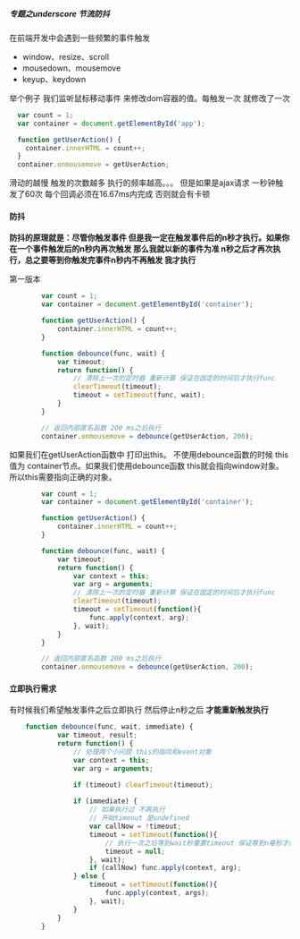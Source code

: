 ##### 专题之underscore 节流防抖

在前端开发中会遇到一些频繁的事件触发

* window、resize、scroll
* mousedown、mousemove
* keyup、keydown



举个例子 我们监听鼠标移动事件 来修改dom容器的值。每触发一次 就修改了一次

```javascript
  var count = 1;
  var container = document.getElementById('app');

  function getUserAction() {
    container.innerHTML = count++;
  }
  container.onmousemove = getUserAction;
```

滑动的越慢 触发的次数越多 执行的频率越高。。。 但是如果是ajax请求 一秒钟触发了60次  每个回调必须在16.67ms内完成 否则就会有卡顿



#### 防抖

**防抖的原理就是：尽管你触发事件 但是我一定在触发事件后的n秒才执行。如果你在一个事件触发后的n秒内再次触发 那么我就以新的事件为准 n秒之后才再次执行，总之要等到你触发完事件n秒内不再触发 我才执行**



第一版本

```javascript
		var count = 1;
		var container = document.getElementById('container');

		function getUserAction() {
			container.innerHTML = count++;
		}

		function debounce(func, wait) {
			var timeout;
			return function() {
				// 清除上一次的定时器 重新计算 保证在固定的时间后才执行func
				clearTimeout(timeout);
				timeout = setTimeout(func, wait);
			}
		}

		// 返回内部匿名函数 200 ms之后执行
		container.onmousemove = debounce(getUserAction, 200);
```

如果我们在getUserAction函数中 打印出this。 不使用debounce函数的时候 this值为 container节点。如果我们使用debounce函数 this就会指向window对象。 所以this需要指向正确的对象。

```javascript
		var count = 1;
		var container = document.getElementById('container');

		function getUserAction() {
			container.innerHTML = count++;
		}

		function debounce(func, wait) {
			var timeout;
			return function() {
                var context = this;
                var arg = arguments;
				// 清除上一次的定时器 重新计算 保证在固定的时间后才执行func
				clearTimeout(timeout);
                timeout = setTimeout(function(){
                    func.apply(context, arg);
                }, wait);
			}
		}

		// 返回内部匿名函数 200 ms之后执行
		container.onmousemove = debounce(getUserAction, 200);
```



#### 立即执行需求

有时候我们希望触发事件之后立即执行 然后停止n秒之后 **才能重新触发执行**

```javascript
	function debounce(func, wait, immediate) {
			var timeout, result;
			return function() {
				// 处理两个小问题 this的指向和event对象
				var context = this;
				var arg = arguments;

				if (timeout) clearTimeout(timeout);
				
				if (immediate) {
					// 如果执行过 不再执行
					// 开始timeout 是undefined 
					var callNow = !timeout;
					timeout = setTimeout(function(){
						// 执行一次之后等到wait秒重置timeout 保证等到n毫秒才能继续执行
						timeout = null;
					}, wait);
					if (callNow) func.apply(context, arg);
				} else {
					timeout = setTimeout(function(){
						func.apply(context, args);
					}, wait);
				}
			}
		}
```
































